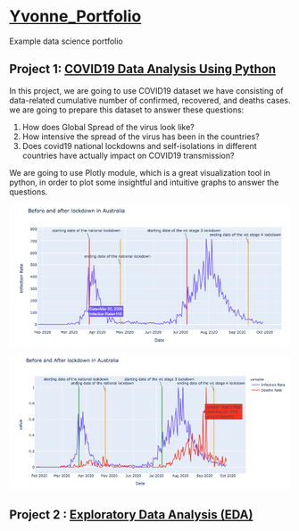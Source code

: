 # [Yvonne_Portfolio](https://yifanlintw.github.io/Data_Portfolio/)
Example data science portfolio

## Project 1: [COVID19 Data Analysis Using Python](https://github.com/yifanlintw/Data_Portfolio/blob/main/COVID19%20Data%20Analysis%20Using%20Python-%20Aus%20.html)
In this project, we are going to use COVID19 dataset we have consisting of data-related cumulative number of confirmed, recovered, and deaths cases. we are going to prepare this dataset to answer these questions: 
1. How does Global Spread of the virus look like? 
2. How intensive the spread of the virus has been in the countries?
3. Does covid19 national lockdowns and self-isolations in different countries have actually impact on COVID19 transmission? 

We are going to use Plotly module, which is a great visualization tool in python, in order to plot some insightful and intuitive graphs to answer the questions.

![](/images/Infection%20rate%20in%20Australia.png)

![](/images/Infection%20and%20deaths%20rate%20in%20Australia.png)

## Project 2 : [Exploratory Data Analysis (EDA)](https://yifanlintw.github.io/Data-Project/)

